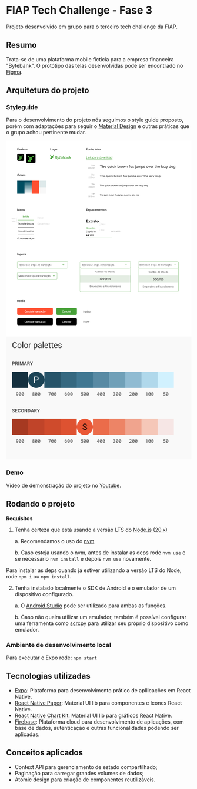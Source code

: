 # FIAP Tech Challenge - Fase 3

Projeto desenvolvido em grupo para o terceiro tech challenge da FIAP.

## Resumo

Trata-se de uma plataforma mobile fictícia para a empresa financeira "Bytebank".
O protótipo das telas desenvolvidas pode ser encontrado no [Figma](https://www.figma.com/design/ns5TC3X5Xr8V7I3LYKg9KA/Projeto-Financeiro?node-id=503-4264&t=nhWQMyJ7ZmXNWbb6-1).

## Arquitetura do projeto

### Styleguide

Para o desenvolvimento do projeto nós seguimos o style guide proposto, porém com adaptações para seguir o [Material Design](https://m3.material.io/) e outras práticas que o grupo achou pertinente mudar.

![Style guide preview](.github/styleguide.png)
![Color pallete preview](.github/pallete.png)

### Demo

Video de demonstração do projeto no [Youtube]().

## Rodando o projeto

**Requisitos**

1. Tenha certeza que está usando a versão LTS do [Node.js (20.x)](https://nodejs.org/en)

   a. Recomendamos o uso do [nvm](https://github.com/nvm-sh/nvm)

   b. Caso esteja usando o nvm, antes de instalar as deps rode `nvm use` e se necessário `nvm install` e depois `nvm use` novamente.

Para instalar as deps quando já estiver utilizando a versão LTS do Node, rode `npm i` ou `npm install`.

2. Tenha instalado localmente o SDK de Android e o emulador de um dispositivo configurado.

   a. O [Android Studio](https://developer.android.com/studio) pode ser utilizado para ambas as funções.

   b. Caso não queira utilizar um emulador, também é possível configurar uma ferramenta como [scrcpy](https://github.com/Genymobile/scrcpy) para utilizar seu próprio dispositivo como emulador.

### Ambiente de desenvolvimento local

Para executar o Expo rode:
`npm start`

## Tecnologias utilizadas

- [Expo](https://expo.dev/): Plataforma para desenvolvimento prático de apllicações em React Native.
- [React Native Paper](https://callstack.github.io/react-native-paper/): Material UI lib para componentes e ícones React Native.
- [React Native Chart Kit](https://github.com/indiespirit/react-native-chart-kit): Material UI lib para gráficos React Native.
- [Firebase](https://firebase.google.com): Plataforma cloud para desenvolvimento de aplicações, com base de dados, autenticação e outras funcionalidades podendo ser aplicadas.

## Conceitos aplicados

- Context API para gerenciamento de estado compartilhado;
- Paginação para carregar grandes volumes de dados;
- Atomic design para criação de componentes reutilizáveis.
